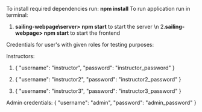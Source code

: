 To install required dependencies run: **npm install**
To run application run in terminal:
1. **sailing-webpage\server> npm start** to start the server
\n
2.**sailing-webpage> npm start** to start the frontend

Credentials for user's with given roles for testing purposes:

Instructors:
1. {
  "username": "instructor",
  "password": "instructor_password"
}

2. {
  "username": "instructor2",
  "password": "instructor2_password"
}

3. {
  "username": "instructor3",
  "password": "instructor3_password"
}

Admin credentials: 
{
  "username": "admin",
  "password": "admin_password"
}
